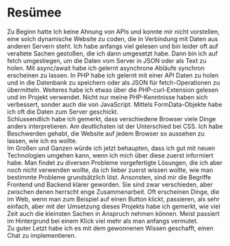 # Resümee
Zu Beginn hatte Ich keine Ahnung von APIs und konnte mir nicht vorstellen, eine solch dynamische Website zu coden, die in Verbindung mit Daten aus anderen Servern steht. Ich habe anfangs viel gelesen und bin leider oft auf veraltete Sachen gestoßen, die ich dann umgesetzt habe. Dann bin ich auf fetch umgestiegen, um die Daten vom Server in JSON oder als Text zu holen. Mit async/await habe ich gelernt asynchrone Abläufe synchron erscheinen zu lassen. In PHP habe ich gelernt mit einer API Daten zu holen und in die Datenbank zu speichern oder als JSON für fetch-Operationen zu übermitteln. Weiteres habe ich etwas über die PHP-curl-Extension gelesen und im Projekt verwendet. Nicht nur meine PHP-Kenntnisse haben sich verbessert, sonder auch die von JavaScript. Mittels FormData-Objekte habe ich oft die Daten zum Server geschickt.  
Schlussendlich habe ich gemerkt, dass verschiedene Browser viele Dinge anders interpretieren. Am deutlichsten ist der Unterschied bei CSS. Ich habe Beschwerden gehabt, die Website auf jedem Browser so aussehen zu lassen, wie ich es wollte.  
Im Großen und Ganzen würde ich jetzt behaupten, dass ich gut mit neuen Technologien umgehen kann, wenn ich mich über diese zuerst informiert habe. Man findet zu diversen Probleme vorgefertigte Lösungen, die ich aber noch nicht verwenden wollte, da ich lieber zuerst wissen wollte, wie man bestimmte Probleme grundsätzlich löst. Ansonsten, sind mir die Begriffe Frontend und Backend klarer geworden. Sie sind zwar verschieden, aber zwischen denen herrscht enge Zusammenarbeit. Oft erscheinen Dinge, die im Web, wenn man zum Beispiel auf einen Button klickt, passieren, als sehr einfach, aber mit der Umsetzung dieses Projekts habe ich gemerkt, wie viel Zeit auch die kleinsten Sachen in Anspruch nehmen können. Meist passiert im Hintergrund bei einem Klick viel mehr als man anfangs vermutet.  
Zu guter Letzt habe ich es mit dem gewonnenen Wissen geschafft, einen Chat zu implementieren.